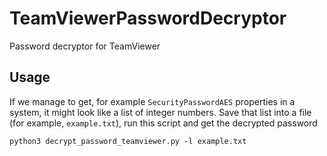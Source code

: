 # TeamViewerPasswordDecryptor

Password decryptor for TeamViewer

## Usage
If we manage to get, for example `SecurityPasswordAES` properties in a system, it might look like a list of integer numbers. Save that list into a file (for example, `example.txt`), run this script and get the decrypted password


```shell-session
python3 decrypt_password_teamviewer.py -l example.txt
```
